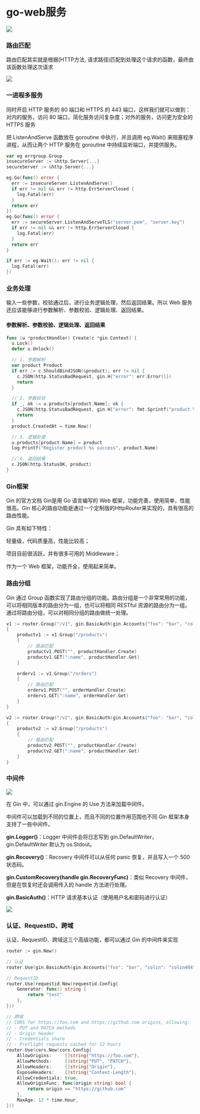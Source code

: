 # go-web服务

![](<../../../.gitbook/assets/image (33).png>)

### 路由匹配

路由匹配其实就是根据(HTTP方法, 请求路径)匹配到处理这个请求的函数，最终由该函数处理这次请求

![](<../../../.gitbook/assets/image (1) (3) (1).png>)

### 一进程多服务

同时开启 HTTP 服务的 80 端口和 HTTPS 的 443 端口，这样我们就可以做到：对内的服务，访问 80 端口，简化服务访问复杂度；对外的服务，访问更为安全的 HTTPS 服务

把 ListenAndServe 函数放在 goroutine 中执行，并且调用 eg.Wait() 来阻塞程序进程，从而让两个 HTTP 服务在 goroutine 中持续监听端口，并提供服务。

```go
var eg errgroup.Group
insecureServer := &http.Server{...}
secureServer := &http.Server{...}

eg.Go(func() error {
  err := insecureServer.ListenAndServe()
  if err != nil && err != http.ErrServerClosed {
    log.Fatal(err)
  }
  return err
})
eg.Go(func() error {
  err := secureServer.ListenAndServeTLS("server.pem", "server.key")
  if err != nil && err != http.ErrServerClosed {
    log.Fatal(err)
  }
  return err
}

if err := eg.Wait(); err != nil {
  log.Fatal(err)
})
```

### 业务处理&#x20;

输入一些参数，校验通过后，进行业务逻辑处理，然后返回结果。所以 Web 服务还应该能够进行参数解析、参数校验、逻辑处理、返回结果。

#### 参数解析、参数校验、逻辑处理、返回结果

```go
func (u *productHandler) Create(c *gin.Context) {
  u.Lock()
  defer u.Unlock()

  // 1. 参数解析
  var product Product
  if err := c.ShouldBindJSON(&product); err != nil {
    c.JSON(http.StatusBadRequest, gin.H{"error": err.Error()})
    return
  }

  // 2. 参数校验
  if _, ok := u.products[product.Name]; ok {
    c.JSON(http.StatusBadRequest, gin.H{"error": fmt.Sprintf("product %s already exist", product.Name)})
    return
  }
  product.CreatedAt = time.Now()

  // 3. 逻辑处理
  u.products[product.Name] = product
  log.Printf("Register product %s success", product.Name)

  // 4. 返回结果
  c.JSON(http.StatusOK, product)
}

```

### Gin框架&#x20;

Gin 的官方文档 Gin是用 Go 语言编写的 Web 框架，功能完善，使用简单，性能很高。Gin 核心的路由功能是通过一个定制版的HttpRouter来实现的，具有很高的路由性能。

Gin 具有如下特性：&#x20;

轻量级，代码质量高，性能比较高；&#x20;

项目目前很活跃，并有很多可用的 Middleware；&#x20;

作为一个 Web 框架，功能齐全，使用起来简单。

### 路由分组&#x20;

Gin 通过 Group 函数实现了路由分组的功能。路由分组是一个非常常用的功能，可以将相同版本的路由分为一组，也可以将相同 RESTful 资源的路由分为一组。通过将路由分组，可以对相同分组的路由做统一处理。

```go
v1 := router.Group("/v1", gin.BasicAuth(gin.Accounts{"foo": "bar", "colin": "colin404"}))
{
    productv1 := v1.Group("/products")
    {
        // 路由匹配
        productv1.POST("", productHandler.Create)
        productv1.GET(":name", productHandler.Get)
    }

    orderv1 := v1.Group("/orders")
    {
        // 路由匹配
        orderv1.POST("", orderHandler.Create)
        orderv1.GET(":name", orderHandler.Get)
    }
}

v2 := router.Group("/v2", gin.BasicAuth(gin.Accounts{"foo": "bar", "colin": "colin404"}))
{
    productv2 := v2.Group("/products")
    {
        // 路由匹配
        productv2.POST("", productHandler.Create)
        productv2.GET(":name", productHandler.Get)
    }
}

```

### 中间件

![](<../../../.gitbook/assets/image (7) (2).png>)

在 Gin 中，可以通过 gin.Engine 的 Use 方法来加载中间件。

中间件可以加载到不同的位置上，而且不同的位置作用范围也不同 Gin 框架本身支持了一些中间件。&#x20;

**gin.Logger()**：Logger 中间件会将日志写到 gin.DefaultWriter，gin.DefaultWriter 默认为 os.Stdout。&#x20;

**gin.Recovery()**：Recovery 中间件可以从任何 panic 恢复，并且写入一个 500 状态码。&#x20;

**gin.CustomRecovery(handle gin.RecoveryFunc)**：类似 Recovery 中间件，但是在恢复时还会调用传入的 handle 方法进行处理。&#x20;

**gin.BasicAuth()**：HTTP 请求基本认证（使用用户名和密码进行认证）

![](<../../../.gitbook/assets/image (3) (2).png>)

### 认证、RequestID、跨域

认证、RequestID、跨域这三个高级功能，都可以通过 Gin 的中间件来实现

```go
router := gin.New()

// 认证
router.Use(gin.BasicAuth(gin.Accounts{"foo": "bar", "colin": "colin404"}))

// RequestID
router.Use(requestid.New(requestid.Config{
    Generator: func() string {
        return "test"
    },
}))

// 跨域
// CORS for https://foo.com and https://github.com origins, allowing:
// - PUT and PATCH methods
// - Origin header
// - Credentials share
// - Preflight requests cached for 12 hours
router.Use(cors.New(cors.Config{
    AllowOrigins:     []string{"https://foo.com"},
    AllowMethods:     []string{"PUT", "PATCH"},
    AllowHeaders:     []string{"Origin"},
    ExposeHeaders:    []string{"Content-Length"},
    AllowCredentials: true,
    AllowOriginFunc: func(origin string) bool {
        return origin == "https://github.com"
    },
    MaxAge: 12 * time.Hour,
}))

```



